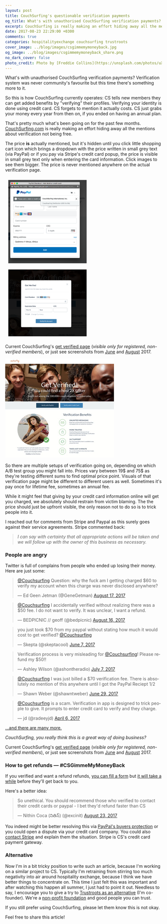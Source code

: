 ```yaml
---
layout: post
title: CouchSurfing's questionable verification payments
og_title: What's with unauthorised CouchSurfing verification payments?
excerpt: CouchSurfing is really making an effort hiding away all the mentions about verification not being free and people are angry.
date: 2017-08-23 22:29:00 +0300
comments: true
categories: hospitalityexchange couchsurfing trustroots
cover_image: ../blog/images/csgimmemymoneyback.jpg
og_image: ../blog/images/csgimmemymoneyback_share.png
no_dark_cover: false
photo_credit: Photo by [Freddie Collins](https://unsplash.com/photos/uXWPg9uMwt8)
---
```


<span class="lead">What's with unauthorised CouchSurfing verification payments? Verification system was never community's favourite but this time there's something more to it.</span>

So this is how CouchSurfing currently operates: CS tells new members they can get added benefits by "verifying" their profiles. Verifying your identity is done using credit card. CS forgets to mention it actually costs. CS just grabs your money every year from then on, if you ended on having an annual plan.

That's pretty much what's been going on for the past few months. [CouchSurfing.com](https://www.couchsurfing.com) is really making an effort hiding away all the mentions about verification not being free.

The price <b>is</b> actually mentioned, but it's hidden until you click little shopping cart icon which brings a dropdown with the price written in small grey text (via PayPal) or if you pay via Stripe's credit card popup, the price is visible in small grey text only when entering the card information. Click images to see them bigger. The price is never mentioned anywhere on the actual verification page.

<div class="clearfix" style="overflow: hidden;">
<a href="/blog/images/cs-verification-paypal-06-2017.png" class="lightbox"><img src="/blog/images/cs-verification-paypal-06-2017.png" alt="CouchSurfing verification via PayPal, screenshot" class="img-responsive" style="
  max-width: 50%;
  float: left;
  padding: 10px;
"></a>
<a href="/blog/images/cs-verification-stripe-06-2017.png" class="lightbox"><img src="/blog/images/cs-verification-stripe-06-2017.png" alt="CouchSurfing verification via credit card, screenshot" class="img-responsive" style="
  max-width: 50%;
  float: left;
  padding: 10px;
"></a>
</div>

Current CouchSurfing's <a href="https://www.couchsurfing.com/get_verified">get verified page</a> (<em>visible only for registered, non-verified members</em>), or just see screenshots from <a href="/blog/images/cs-get-verified-page-06-2017.png">June</a> and <a href="/blog/images/cs-get-verified-page-08-2017.png">August</a> 2017.

<a href="/blog/images/cs-get-verified-page-08-2017.png" title="CS verification page screenshot as of August 2017"><img src="/blog/images/cs-get-verified-page-06-2017_thumb.jpg" width="350" height="318" class="img-responsive" alt="CS verification page screenshot as of August 2017"></a>

So there are multiple setups of verification going on, depending on which A/B test group you might fall into. Prices vary between 19$ and 75$ as they're testing different sums to find optimal price point. Visuals of that verification page might be different to different users as well. Sometimes it's pay once for lifetime fee, sometimes an annual fee.

While it might feel that giving by your credit card information online will get you charged, we absolutely should restrain from victim blaming. The the price should just be upfront visible, the only reason not to do so is to trick people into it.

I reached out for comments from Stripe and Paypal as this surely goes against their service agreements. Stripe commented back:

<blockquote><em>I can say with certainty that all appropriate actions will be taken and we will follow up with the owner of this business as necessary.</em></blockquote>


<h3>People are angry</h3>

Twitter is full of complains from people who ended up losing their money. Here are just some:

<blockquote class="twitter-tweet" data-partner="tweetdeck"><p lang="en" dir="ltr"><a href="https://twitter.com/Couchsurfing">@Couchsurfing</a> Question: why the fuck am I getting charged $60 to verify my account when this charge was never disclosed anywhere?</p>&mdash; Ed Geen Jetman (@GeneGetman) <a href="https://twitter.com/GeneGetman/status/898307334870532096">August 17, 2017</a></blockquote>

<blockquote class="twitter-tweet" data-partner="tweetdeck"><p lang="en" dir="ltr"><a href="https://twitter.com/Couchsurfing">@Couchsurfing</a> I accidentally verified without realizing there was a $50 fee. I do not want to verify. It was unclear, I want a refund.</p>&mdash; BEDPICNIC // geoff (@bedpicnic) <a href="https://twitter.com/bedpicnic/status/897946851546079232">August 16, 2017</a></blockquote>

<blockquote class="twitter-tweet" data-lang="en"><p lang="en" dir="ltr">you just took $70 from my paypal without stating how much it would cost to get verified? <a href="https://twitter.com/Couchsurfing">@Couchsurfing</a></p>&mdash; Skepta (@skeptacool) <a href="https://twitter.com/skeptacool/status/872421233316343808">June 7, 2017</a></blockquote>

<blockquote class="twitter-tweet" data-lang="en"><p lang="en" dir="ltr">Verification process is very misleading for <a href="https://twitter.com/Couchsurfing">@Couchsurfing</a>! Please refund my $50!!</p>&mdash; Ashley Wilson (@ashontheradio) <a href="https://twitter.com/ashontheradio/status/883420558108618752">July 7, 2017</a></blockquote>

<blockquote class="twitter-tweet" data-lang="en"><p lang="en" dir="ltr"><a href="https://twitter.com/Couchsurfing">@Couchsurfing</a> I was just billed a $70 verification fee. There is absolutely no mention of this anywhere until I got the PayPal Reciept 1/2</p>&mdash; Shawn Weber (@shawntweber) <a href="https://twitter.com/shawntweber/status/880276396861300737">June 29, 2017</a></blockquote>

<blockquote class="twitter-tweet" data-lang="en"><p lang="en" dir="ltr"><a href="https://twitter.com/Couchsurfing">@Couchsurfing</a> is a scam. Verification in app is designed to trick people to give. It prompts to enter credit card to verify and they charge.</p>&mdash; jd (@radeeyjd) <a href="https://twitter.com/radeeyjd/status/850023826431787008">April 6, 2017</a></blockquote>

<a href="https://twitter.com/i/moments/900365776133206016">...and there are many more.</a>

<em>CouchSurfing, you really think this is a great way of doing business?</em>

Current CouchSurfing's <a href="https://www.couchsurfing.com/get_verified">get verified page</a> (<em>visible only for registered, non-verified members</em>), or just see screenshots from <a href="/blog/images/cs-get-verified-page-06-2017.png">June</a> and <a href="/blog/images/cs-get-verified-page-08-2017.png">August</a> 2017.


<h3>How to get refunds — #CSGimmeMyMoneyBack</h3>

If you verified and want a refund refunds, <a href="https://support.couchsurfing.org/hc/en-us/articles/214633027-Verification-Payment-Questions">you can fill a form</a> but <a href="https://twitter.com/Marionfyrd/status/899341152754839557">it will take a while</a> before they'll get back to you.

Here's a better idea:

<blockquote class="twitter-tweet" data-lang="en"><p lang="en" dir="ltr">So unethical. You should recommend those who verified to contact their credit cards or paypal - I bet they&#39;d refund faster than CS</p>&mdash; Nithin Coca (నితిన్) (@excinit) <a href="https://twitter.com/excinit/status/900475343760379904">August 23, 2017</a></blockquote>

You indeed might be better resolving this via <a href="https://www.paypal.com/us/webapps/mpp/paypal-safety-and-security">PayPal's buyers protection</a> or you could open a dispute via your credit card company. You could also <a href="https://support.stripe.com/email?skip_login=true">contact Stripe</a> and explain them the situation. Stripe is CS's credit card payment gateway.

<h3>Alternative</h3>

Now I'm in a bit tricky position to write such an article, because I'm working on a similar project to CS. Typically I'm retraining from stirring too much negativity into air around hospitality exchange, because I think we have better things to concentrate on. This time I just felt this was important and after watching this happen all summer, I just had to point it out. Needless to say, I encourage you to give a try to <a href="https://www.trustroots.org/">Trustroots as an alternative</a> (I'm co-founder). We're a <a href="https://www.trustroots.org/foundation">non-profit foundation</a> and good people you can trust.

If you still prefer using CouchSurfing, please let them know this is not okay.

Feel free to share this article!
